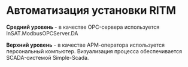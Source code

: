 # Автоматизация установки RITM
**Средний уровень** - в качестве OPC-сервера используется InSAT.ModbusOPCServer.DA

**Верхний уровень** - в качестве АРМ-оператора используется персональный компьютер. Визуализация процесса обеспечивается SCADA-системой Simple-Scada.

